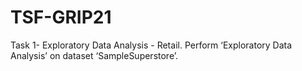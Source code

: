 # TSF-GRIP21
Task 1- Exploratory Data Analysis - Retail. Perform ‘Exploratory Data Analysis’ on dataset ‘SampleSuperstore’.
